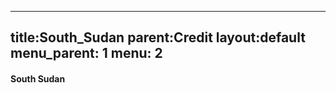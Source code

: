 ---
title:South_Sudan
parent:Credit
layout:default
menu_parent: 1
menu: 2
------

#### South Sudan 
